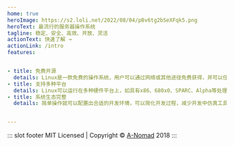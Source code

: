 ```yaml
---
home: true
heroImage: https://s2.loli.net/2022/08/04/pBv6tg2bSeXFqk5.png
heroText: 最流行的服务器操作系统
tagline: 稳定、安全、高效、开放、灵活
actionText: 快速了解 →
actionLink: /intro
features:


- title: 免费开源
  details: Linux是一款免费的操作系统，用户可以通过网络或其他途径免费获得，并可以任意修改其源代码。
- title: 支持多种平台
  details: Linux可以运行在多种硬件平台上，如具有x86、680x0、SPARC、Alpha等处理器的平台。
- title: 系统生态完整
  details: 简单操作就可以配置出合适的开发环境，可以简化开发过程，减少开发中仿真工具的障碍，使系统具有较强的移植性。


---
```


::: slot footer
MIT Licensed | Copyright © [A-Nomad](https://a-nomad.com) 2018
:::